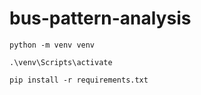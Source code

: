 # bus-pattern-analysis

```
python -m venv venv

.\venv\Scripts\activate 

pip install -r requirements.txt
```
